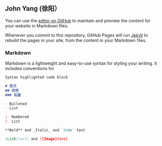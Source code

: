 ## John Yang (徐阳）

You can use the [editor on GitHub](https://github.com/JohnXuVanNL/JohnXuVanNL.github.io/edit/main/index.md) to maintain and preview the content for your website in Markdown files.

Whenever you commit to this repository, GitHub Pages will run [Jekyll](https://jekyllrb.com/) to rebuild the pages in your site, from the content in your Markdown files.

### Markdown

Markdown is a lightweight and easy-to-use syntax for styling your writing. It includes conventions for

```markdown
Syntax highlighted code block

# 首页
## 感想
### 有趣

- Bulleted
- List

1. Numbered
2. List

**Bold** and _Italic_ and `Code` text

[Link](url) and ![Image](src)
